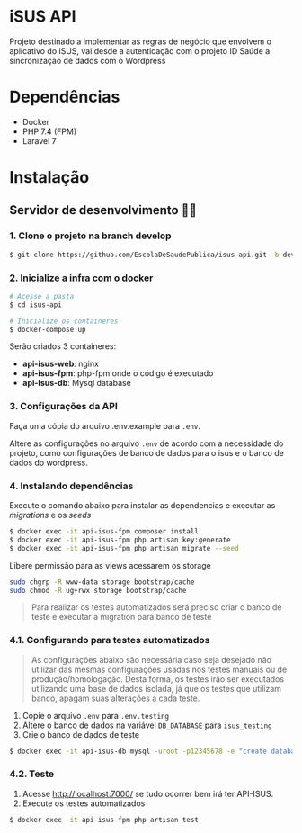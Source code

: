 # iSUS API

Projeto destinado a implementar as regras de negócio que envolvem o aplicativo
do iSUS, vai desde a autenticação com o projeto ID Saúde a sincronização de dados
com o Wordpress

# Dependências

- Docker
- PHP 7.4 (FPM)
- Laravel 7

# Instalação

## Servidor de desenvolvimento 🚀🚀

### 1. Clone o projeto na branch develop

```bash
$ git clone https://github.com/EscolaDeSaudePublica/isus-api.git -b develop
```

### 2. Inicialize a infra com o docker

```sh
# Acesse a pasta
$ cd isus-api

# Inicialize os containeres
$ docker-compose up
```

Serão criados 3 containeres:

- **api-isus-web**: nginx
- **api-isus-fpm**: php-fpm onde o código é executado
- **api-isus-db**: Mysql database

### 3. Configurações da API

Faça uma cópia do arquivo .env.example para `.env`.

Altere as configurações no arquivo `.env` de acordo com a necessidade do projeto, como configurações de banco de dados para o isus e o banco de dados do wordpress.

### 4. Instalando dependências

Execute o comando abaixo para instalar as dependencias e executar as *migrations* e os *seeds*

```bash
$ docker exec -it api-isus-fpm composer install 
$ docker exec -it api-isus-fpm php artisan key:generate
$ docker exec -it api-isus-fpm php artisan migrate --seed
```

Libere permissão para as views acessarem os storage

```bash
sudo chgrp -R www-data storage bootstrap/cache
sudo chmod -R ug+rwx storage bootstrap/cache
```

> Para realizar os testes automatizados será preciso criar o banco de teste e executar a migration para banco de teste

### 4.1. Configurando para testes automatizados

> As configurações abaixo são necessária caso seja desejado não utilizar das mesmas
> configurações usadas nos testes manuais ou de produção/homologação.
> Desta forma, os testes irão ser executados utilizando uma base de dados isolada, já que os testes que utilizam banco, apagam suas alterações a cada teste.

1. Copie o arquivo `.env` para `.env.testing`
2. Altere o banco de dados na variável `DB_DATABASE` para `isus_testing`
3. Crie o banco de dados de teste

```bash
$ docker exec -it api-isus-db mysql -uroot -p12345678 -e "create database isus_testing"
```

### 4.2. Teste

1. Acesse [http://localhost:7000/](http://localhost:7000/) se tudo ocorrer bem irá ter API-ISUS.
2. Execute os testes automatizados

```bash
$ docker exec -it api-isus-fpm php artisan test
```

